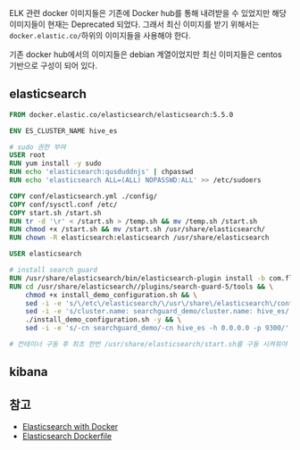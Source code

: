 ELK 관련 docker 이미지들은 기존에 Docker hub를 통해 내려받을 수 있었지만 해당 이미지들이 현재는 Deprecated 되었다. 그래서 최신 이미지를 받기 위해서는 `docker.elastic.co/`하위의 이미지들을 사용해야 한다. 

기존 docker hub에서의 이미지들은 debian 계열이었지만 최신 이미지들은 centos 기반으로 구성이 되어 있다. 

## elasticsearch

```dockerfile
FROM docker.elastic.co/elasticsearch/elasticsearch:5.5.0

ENV ES_CLUSTER_NAME hive_es

# sudo 권한 부여
USER root
RUN yum install -y sudo
RUN echo 'elasticsearch:qusduddnjs' | chpasswd
RUN echo 'elasticsearch ALL=(ALL) NOPASSWD:ALL' >> /etc/sudoers

COPY conf/elasticsearch.yml ./config/
COPY conf/sysctl.conf /etc/
COPY start.sh /start.sh
RUN tr -d '\r' < /start.sh > /temp.sh && mv /temp.sh /start.sh
RUN chmod +x /start.sh && mv /start.sh /usr/share/elasticsearch/
RUN chown -R elasticsearch:elasticsearch /usr/share/elasticsearch

USER elasticsearch

# install search guard
RUN /usr/share/elasticsearch/bin/elasticsearch-plugin install -b com.floragunn:search-guard-5:5.5.0-14
RUN cd /usr/share/elasticsearch//plugins/search-guard-5/tools && \
    chmod +x install_demo_configuration.sh && \
    sed -i -e 's/\/etc\/elasticsearch/\/usr\/share\/elasticsearch\/config/' install_demo_configuration.sh && \
    sed -i -e 's/cluster.name: searchguard_demo/cluster.name: hive_es/' install_demo_configuration.sh && \
    ./install_demo_configuration.sh -y && \
    sed -i -e 's/-cn searchguard_demo/-cn hive_es -h 0.0.0.0 -p 9300/' sgadmin_demo.sh

# 컨테이너 구동 후 최초 한번 /usr/share/elasticsearch/start.sh를 구동 시켜줘야 search guard 플러그인이 정상 동작함
```



## kibana





## 참고

- [Elasticsearch with Docker](https://www.elastic.co/guide/en/elasticsearch/reference/current/docker.html)
- [Elasticsearch Dockerfile](https://github.com/elastic/elasticsearch-docker/blob/master/templates/Dockerfile.j2)